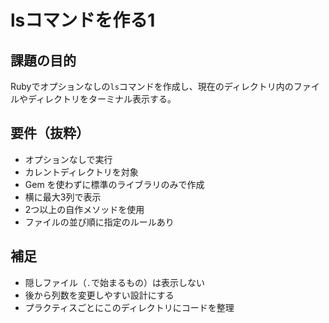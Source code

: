 # lsコマンドを作る1
## 課題の目的
Rubyでオプションなしの`ls`コマンドを作成し、現在のディレクトリ内のファイルやディレクトリをターミナル表示する。

## 要件（抜粋）
- オプションなしで実行
- カレントディレクトリを対象
- Gem を使わずに標準のライブラリのみで作成
- 横に最大3列で表示
- 2つ以上の自作メソッドを使用
- ファイルの並び順に指定のルールあり

## 補足
- 隠しファイル（`.`で始まるもの）は表示しない
- 後から列数を変更しやすい設計にする
- プラクティスごとにこのディレクトリにコードを整理
